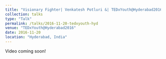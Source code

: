 ```yaml
---
title: "Visionary Fighter| Venkatesh Potluri &| TEDxYouth@Hyderabad2016"
collection: talks
type: "Talk"
permalink: /talks/2016-11-20-tedxyouth-hyd
venue: "TEDxYouth@Hyderabad2016"
date: 2016-11-20
location: "Hyderabad, India"
---
```

Video coming soon!
